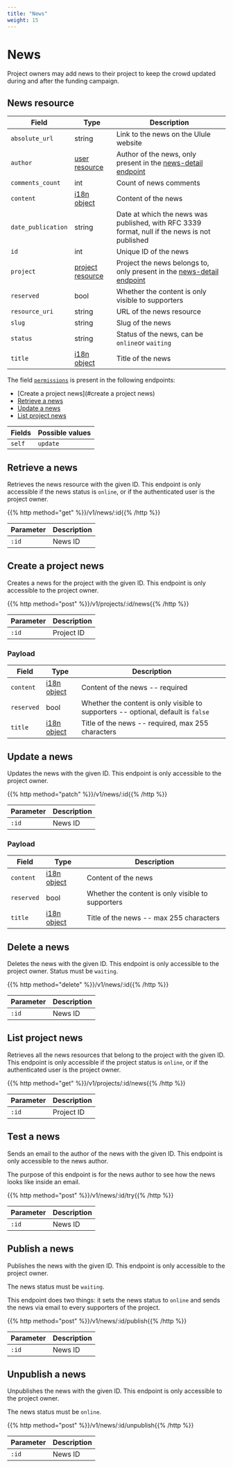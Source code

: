 ```yaml
---
title: "News"
weight: 15
---
```


# News

Project owners may add news to their project to keep the crowd updated during and after the funding campaign.

## News resource

| Field              | Type                         | Description                                                                                   |
| ------------------ | ---------------------------- | --------------------------------------------------------------------------------------------- |
| `absolute_url`     | string                       | Link to the news on the Ulule website                                                         |
| `author`           | [user resource](#user)       | Author of the news, only present in the [news-detail endpoint](<#retrieve a news>)            |
| `comments_count`   | int                          | Count of news comments                                                                        |
| `content`          | [i18n object](#i18n)         | Content of the news                                                                           |
| `date_publication` | string                       | Date at which the news was published, with RFC 3339 format, null if the news is not published |
| `id`               | int                          | Unique ID of the news                                                                         |
| `project`          | [project resource](#project) | Project the news belongs to, only present in the [news-detail endpoint](#retrieve-a-news)     |
| `reserved`         | bool                         | Whether the content is only visible to supporters                                             |
| `resource_uri`     | string                       | URL of the news resource                                                                      |
| `slug`             | string                       | Slug of the news                                                                              |
| `status`           | string                       | Status of the news, can be `online`or `waiting`                                               |
| `title`            | [i18n object](#i18n)         | Title of the news                                                                             |

The field [`permissions`](#permissions) is present in the
following endpoints:

* [Create a project news](#create a project news)
* [Retrieve a news](#retrieve-a-news)
* [Update a news](#update-a-news)
* [List project news](#list-project-news)

| Fields | Possible values |
| ------ | --------------- |
| `self` | `update`        |

## Retrieve a news

Retrieves the news resource with the given ID. This endpoint is only accessible if the news status is `online`, or if the authenticated user is the project owner.

{{% http method="get" %}}/v1/news/:id{{% /http %}}

| Parameter | Description |
| --------- | ----------- |
| `:id`     | News ID     |

## Create a project news

Creates a news for the project with the given ID. This endpoint is only accessible to the project owner.

{{% http method="post" %}}/v1/projects/:id/news{{% /http %}}

| Parameter | Description |
| --------- | ----------- |
| `:id`     | Project ID  |

### Payload

| Field      | Type                 | Description                                                                       |
| ---------- | -------------------- | --------------------------------------------------------------------------------- |
| `content`  | [i18n object](#i18n) | Content of the news -- required                                                   |
| `reserved` | bool                 | Whether the content is only visible to supporters -- optional, default is `false` |
| `title`    | [i18n object](#i18n) | Title of the news -- required, max 255 characters                                 |

## Update a news

Updates the news with the given ID. This endpoint is only accessible to the project owner.

{{% http method="patch" %}}/v1/news/:id{{% /http %}}

| Parameter | Description |
| --------- | ----------- |
| `:id`     | News ID     |

### Payload

| Field      | Type                 | Description                                       |
| ---------- | -------------------- | ------------------------------------------------- |
| `content`  | [i18n object](#i18n) | Content of the news                               |
| `reserved` | bool                 | Whether the content is only visible to supporters |
| `title`    | [i18n object](#i18n) | Title of the news -- max 255 characters           |

## Delete a news

Deletes the news with the given ID. This endpoint is only accessible to the project owner. Status must be `waiting`.

{{% http method="delete" %}}/v1/news/:id{{% /http %}}

| Parameter | Description |
| --------- | ----------- |
| `:id`     | News ID     |

## List project news

Retrieves all the news resources that belong to the project with the given ID. This endpoint is only accessible if the project status is `online`, or if the authenticated user is the project owner.

{{% http method="get" %}}/v1/projects/:id/news{{% /http %}}

| Parameter | Description |
| --------- | ----------- |
| `:id`     | Project ID |

## Test a news

Sends an email to the author of the news with the given ID. This endpoint is only accessible to the news author.

The purpose of this endpoint is for the news author to see how the news looks like inside an email.

{{% http method="post" %}}/v1/news/:id/try{{% /http %}}

| Parameter | Description |
| --------- | ----------- |
| `:id`     | News ID     |

## Publish a news

Publishes the news with the given ID. This endpoint is only accessible to the project owner.

The news status must be `waiting`.

This endpoint does two things: it sets the news status to `online` and sends the news via email to every supporters of the project.

{{% http method="post" %}}/v1/news/:id/publish{{% /http %}}

| Parameter | Description |
| --------- | ----------- |
| `:id`     | News ID     |

## Unpublish a news

Unpublishes the news with the given ID. This endpoint is only accessible to the project owner.

The news status must be `online`.

{{% http method="post" %}}/v1/news/:id/unpublish{{% /http %}}

| Parameter | Description |
| --------- | ----------- |
| `:id`     | News ID     |
